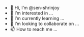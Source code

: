 - 👋 Hi, I’m @sen-shrinjoy
- 👀 I’m interested in ...
- 🌱 I’m currently learning ...
- 💞️ I’m looking to collaborate on ...
- 📫 How to reach me ...

<!---
sen-shrinjoy/sen-shrinjoy is a ✨ special ✨ repository because its `README.md` (this file) appears on your GitHub profile.
You can click the Preview link to take a look at your changes.
--->
